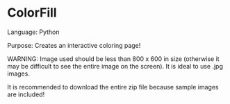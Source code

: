 # ColorFill
Language: Python

Purpose: Creates an interactive coloring page! 

WARNING: Image used should be less than 800 x 600 in size (otherwise it may be difficult to see the entire image on the screen). It is ideal to use .jpg images. 

It is recommended to download the entire zip file because sample images are included! 
